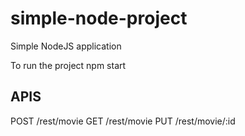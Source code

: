 # simple-node-project
Simple NodeJS application

To run the project 
npm start

## APIS ##
POST /rest/movie
GET /rest/movie
PUT /rest/movie/:id

